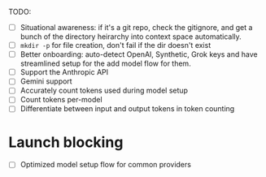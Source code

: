 TODO:

- [ ] Situational awareness: if it's a git repo, check the gitignore, and get a
  bunch of the directory heirarchy into context space automatically.
- [ ] `mkdir -p` for file creation, don't fail if the dir doesn't exist
- [ ] Better onboarding: auto-detect OpenAI, Synthetic, Grok keys and have
  streamlined setup for the add model flow for them.
- [ ] Support the Anthropic API
- [ ] Gemini support
- [ ] Accurately count tokens used during model setup
- [ ] Count tokens per-model
- [ ] Differentiate between input and output tokens in token counting

# Launch blocking

- [ ] Optimized model setup flow for common providers
